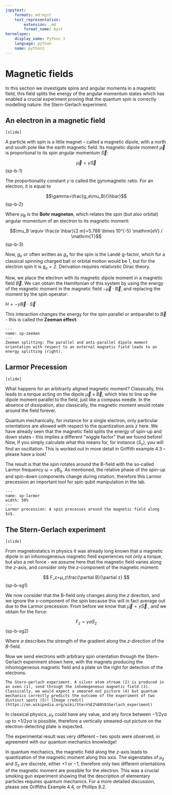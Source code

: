 ```yaml
---
jupytext:
    formats: md:myst
    text_representation:
        extension: .md
        format_name: myst
kernelspec:
    display_name: Python 3
    language: python
    name: python3
---
```


# Magnetic fields

<!-- Griffiths 4.4.2(but much better text in Ph8.2 -->
In this section we investigate spins and angular momenta in a magnetic field, this field splits the energy of the angular momentum states which has enabled a crucial experiment proving that the quantum spin is correctly modelling nature: the Stern-Gerlach experiment.


## An electron in a magnetic field

`[slide]`

A particle with spin is a little magnet – called a magnetic dipole, with a north and south pole like the earth magnetic field. Its magnetic dipole moment $\vec{\mu}$ is proportional to its spin angular momentum $\vec{S}$:

$$\vec{\mu}=\gamma\vec{S}$$(sp-b-1)

The proportionality constant $\gamma$ is called the gyromagnetic ratio. For an electron, it is equal to 

$$\gamma=\frac{g_e\mu_B}{\hbar}$$(sp-b-2)

Where $\mu_B$ is the **Bohr magneton**, which relates the spin (but also orbital) angular momentum of an electron to its magnetic moment:

$$\mu_B \equiv \frac{e \hbar}{2 m}=5.788 \times 10^{-5} \mathrm{eV} / \mathrm{T}$$(sp-b-3)

Now, $g_e$ or often written as $g_s$ for the spin is the Landé g-factor, which for a classical spinning charged ball or orbital motion would be $1$, but for the electron spin it is $g_e=2$. Derivation requires relativistic Dirac theory.

 Now, we place the electron with its magnetic dipole moment in a magnetic field $\vec{B}$. We can obtain the Hamiltonian of this system by using the energy of the magnetic moment in the magnetic field $-\vec{\mu}\cdot\vec{B}$, and replacing the moment by the spin operator:

$H=-\gamma\vec{B}\cdot\vec{S}$

This interaction changes the energy for the spin parallel or antiparallel to $\vec{B}$ - this is called the **Zeeman effect**:

```{figure} figures/spin/zeeman.png
---
name: sp-zeeman
---
Zeeman splitting: The parallel and anti-parallel dipole moment orientation with respect to an external magnetic field leads to an energy splitting (right).
```


## Larmor Precession

`[slide]`

What happens for an arbitrarily aligned magnetic moment? Classically, this leads to a torque acting on the dipole $\vec{\mu}\times\vec{B}$, which tries to line up the dipole moment parallel to the field, just like a compass needle. In the absence of dissipation, also classically, the magnetic moment would rotate around the field forever.

Quantum mechanically, for instance for a single electron, only particular orientations are allowed with respect to the quantization axis $z$ here. We have already seen that the magnetic field splits the energy of spin-up and down states - this implies a different "wiggle factor" that we found before! Now, If you simply calculate what this means for, for instance $\langle S_x\rangle$, you will find an oscillation. This is worked out in more detail in Griffith example 4.3 – please have a look!

The result is that the spin rotates around the B-field with the so-called Larmor frequency $\omega=\gamma B_0$. As mentioned, the relative phase of the spin-up and spin-down components change during rotation, therefore this Larmor precession an important tool for spin qubit manipulation in the lab.

```{figure} figures/spin/larmor.png
---
name: sp-larmor
width: 50%
---
Larmor precession: A spin precesses around the magnetic field along $z$.
```

## The Stern-Gerlach experiment

`[slide]`
<!-- [Griffith example 4.4] -->

From magnetostatics in physics it was already long known that a magnetic dipole in an inhomogeneous magnetic field experiences not only a torque, but also a net force - we assume here that the magnetic field varies along the $z$-axis, and consider only the $z$-component of the magnetic moment:

$$
F_z=µ_z\frac{\partial B}{\partial z}
$$(sp-b-sg1)

We now consider that the B-field only changes along the $z$ direction, and we ignore the $x$-component of the spin because this will in fact average out due to the Larmor precession. From before we know that $\vec{\mu}=\gamma \vec{S}$ , and we obtain for the force:

$$
F_z=\gamma\alpha S_z
$$(sp-b-sg2)

Where $\alpha$ describes the strength of the gradient along the $z$-direction of the $B$-field.

Now we send electrons with arbitrary spin orientation through the Stern-Gerlach experiment shown here, with the magnets producing the inhomogeneous magnetic field and a plate on the right for detection of the electrons. 


```{figure} figures/spin/stern-gerlach.png
The Stern-gerlach experiment. A silver atom stream (2) is produced in an oven (1), send through the inhomogeneous magnetic field (3). Classically, we would expect a smeared out picture (4) but quantum mechanics correctly predicts the outcome of the experiment of two distinct spots (5)! [Image credit](https://en.wikipedia.org/wiki/Stern%E2%80%93Gerlach_experiment)
``````

In classical physics, $\mu_z$ could have any value, and any force between $-1/2 \gamma\alpha$ up to $+1/2 \gamma\alpha$ is possible, therefore a vertically smeared-out picture on the electron-detecting plate is expected.

The experimental result was very different – two spots were observed, in agreement with our quantum mechanics knowledge!

In quantum mechanics, the magnetic field along the $z$-axis leads to quantization of the magnetic moment along this axis. The eigenstates of $\mu_z$ and $S_z$ are discrete, either $+1$ or $-1$, therefore only two different orientations of the magnetic moment are possible for the electron. This was a crucial smoking gun experiment showing that the description of elementary particles requires quantum mechanics.
For a more detailed discussion, please see Griffiths Example 4.4, or Phillips 8.2.


